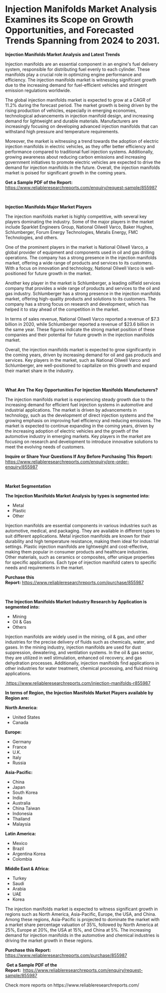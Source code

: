 <p><h1>Injection Manifolds Market Analysis Examines its Scope on Growth Opportunities, and Forecasted Trends Spanning from 2024 to 2031.</h1></p><p><strong>Injection Manifolds Market Analysis and Latest Trends</strong></p>
<p><p>Injection manifolds are an essential component in an engine's fuel delivery system, responsible for distributing fuel evenly to each cylinder. These manifolds play a crucial role in optimizing engine performance and efficiency. The injection manifolds market is witnessing significant growth due to the increasing demand for fuel-efficient vehicles and stringent emission regulations worldwide.</p><p>The global injection manifolds market is expected to grow at a CAGR of 11.2% during the forecast period. The market growth is being driven by the rising production of vehicles, especially in emerging economies, technological advancements in injection manifold design, and increasing demand for lightweight and durable materials. Manufacturers are increasingly focusing on developing advanced injection manifolds that can withstand high pressure and temperature requirements.</p><p>Moreover, the market is witnessing a trend towards the adoption of electric injection manifolds in electric vehicles, as they offer better efficiency and performance compared to traditional fuel injection systems. Additionally, growing awareness about reducing carbon emissions and increasing government initiatives to promote electric vehicles are expected to drive the demand for injection manifolds in the future. Overall, the injection manifolds market is poised for significant growth in the coming years.</p></p>
<p><strong>Get a Sample PDF of the Report:&nbsp;</strong> <a href="https://www.reliableresearchreports.com/enquiry/request-sample/855987">https://www.reliableresearchreports.com/enquiry/request-sample/855987</a></p>
<p>&nbsp;</p>
<p><strong>Injection Manifolds Major Market Players</strong></p>
<p><p>The injection manifolds market is highly competitive, with several key players dominating the industry. Some of the major players in the market include Sparklet Engineers Group, National Oilwell Varco, Baker Hughes, Schlumberger, Forum Energy Technologies, Metalis Energy, FMC Technologies, and others.</p><p>One of the prominent players in the market is National Oilwell Varco, a global provider of equipment and components used in oil and gas drilling operations. The company has a strong presence in the injection manifolds market, offering a wide range of products and services to its customers. With a focus on innovation and technology, National Oilwell Varco is well-positioned for future growth in the market.</p><p>Another key player in the market is Schlumberger, a leading oilfield services company that provides a wide range of products and services to the oil and gas industry. Schlumberger has a strong presence in the injection manifolds market, offering high-quality products and solutions to its customers. The company has a strong focus on research and development, which has helped it to stay ahead of the competition in the market.</p><p>In terms of sales revenue, National Oilwell Varco reported a revenue of $7.3 billion in 2020, while Schlumberger reported a revenue of $23.6 billion in the same year. These figures indicate the strong market position of these companies and their potential for future growth in the injection manifolds market.</p><p>Overall, the injection manifolds market is expected to grow significantly in the coming years, driven by increasing demand for oil and gas products and services. Key players in the market, such as National Oilwell Varco and Schlumberger, are well-positioned to capitalize on this growth and expand their market share in the industry.</p></p>
<p>&nbsp;</p>
<p><strong>What Are The Key Opportunities For Injection Manifolds Manufacturers?</strong></p>
<p><p>The injection manifolds market is experiencing steady growth due to the increasing demand for efficient fuel injection systems in automotive and industrial applications. The market is driven by advancements in technology, such as the development of direct injection systems and the growing emphasis on improving fuel efficiency and reducing emissions. The market is expected to continue expanding in the coming years, driven by the increasing adoption of electric vehicles and the growth of the automotive industry in emerging markets. Key players in the market are focusing on research and development to introduce innovative solutions to meet the evolving needs of customers.</p></p>
<p><strong>Inquire or Share Your Questions If Any Before Purchasing This Report:</strong> <a href="https://www.reliableresearchreports.com/enquiry/pre-order-enquiry/855987">https://www.reliableresearchreports.com/enquiry/pre-order-enquiry/855987</a></p>
<p>&nbsp;</p>
<p><strong>Market Segmentation</strong></p>
<p><strong>The Injection Manifolds Market Analysis by types is segmented into:</strong></p>
<p><ul><li>Metal</li><li>Plastic</li><li>Other</li></ul></p>
<p><p>Injection manifolds are essential components in various industries such as automotive, medical, and packaging. They are available in different types to suit different applications. Metal injection manifolds are known for their durability and high temperature resistance, making them ideal for industrial settings. Plastic injection manifolds are lightweight and cost-effective, making them popular in consumer products and healthcare industries. Other materials, such as ceramics or composites, offer unique properties for specific applications. Each type of injection manifold caters to specific needs and requirements in the market.</p></p>
<p><strong>Purchase this Report:&nbsp;</strong><a href="https://www.reliableresearchreports.com/purchase/855987">https://www.reliableresearchreports.com/purchase/855987</a></p>
<p>&nbsp;</p>
<p><strong>The Injection Manifolds Market Industry Research by Application is segmented into:</strong></p>
<p><ul><li>Mining</li><li>Oil & Gas</li><li>Others</li></ul></p>
<p><p>Injection manifolds are widely used in the mining, oil & gas, and other industries for the precise delivery of fluids such as chemicals, water, and gases. In the mining industry, injection manifolds are used for dust suppression, dewatering, and ventilation systems. In the oil & gas sector, they are utilized in well stimulation, enhanced oil recovery, and gas dehydration processes. Additionally, injection manifolds find applications in other industries for water treatment, chemical processing, and fluid mixing applications.</p></p>
<p><a href="https://www.reliableresearchreports.com/injection-manifolds-r855987">&nbsp;https://www.reliableresearchreports.com/injection-manifolds-r855987</a></p>
<p><strong>In terms of Region, the Injection Manifolds Market Players available by Region are:</strong></p>
<p>
    <p> <strong> North America: </strong>
        <ul>
            <li>United States</li>
            <li>Canada</li>
        </ul>
        </p> 
    <p> <strong> Europe: </strong>
        <ul>
            <li>Germany</li>
            <li>France</li>
            <li>U.K.</li>
            <li>Italy</li>
            <li>Russia</li>
        </ul>
        </p> 
    <p> <strong> Asia-Pacific: </strong>
        <ul>
            <li>China</li>
            <li>Japan</li>
            <li>South Korea</li>
            <li>India</li>
            <li>Australia</li>
            <li>China Taiwan</li>
            <li>Indonesia</li>
            <li>Thailand</li>
            <li>Malaysia</li>
        </ul>
        </p> 
    <p> <strong> Latin America: </strong>
        <ul>
            <li>Mexico</li>
            <li>Brazil</li>
            <li>Argentina Korea</li>
            <li>Colombia</li>
        </ul>
        </p> 
    <p> <strong> Middle East & Africa: </strong>
        <ul>
            <li>Turkey</li>
            <li>Saudi</li>
            <li>Arabia</li>
            <li>UAE</li>
            <li>Korea</li>
        </ul>
    </p>
    </p>
<p><p>The injection manifolds market is expected to witness significant growth in regions such as North America, Asia-Pacific, Europe, the USA, and China. Among these regions, Asia-Pacific is projected to dominate the market with a market share percentage valuation of 35%, followed by North America at 25%, Europe at 20%, the USA at 15%, and China at 5%. The increasing demand for injection manifolds in the automotive and chemical industries is driving the market growth in these regions.</p></p>
<p><strong>Purchase this Report: </strong><a href="https://www.reliableresearchreports.com/purchase/855987">https://www.reliableresearchreports.com/purchase/855987</a></p>
<p>&nbsp;<strong>Get a Sample PDF of the Report:&nbsp;&nbsp;</strong><a href="https://www.reliableresearchreports.com/enquiry/request-sample/855987">https://www.reliableresearchreports.com/enquiry/request-sample/855987</a></p>
<p><strong></strong></p>
<p>Check more reports on https://www.reliableresearchreports.com/</p>